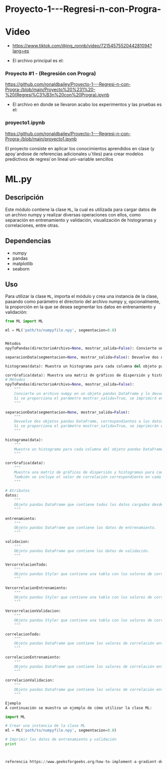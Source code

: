 # Proyecto-1---Regresi-n-con-Progra-

# Video 
- https://www.tiktok.com/@ing_ronnb/video/7215457552044281094?lang=es

- El archivo principal es el: 

### Proyecto #1 - (Regresión con Progra) 
https://github.com/ronaldbailey/Proyecto-1---Regresi-n-con-Progra-/blob/main/Proyecto%20%231%20-%20(Regresi%C3%B3n%20con%20Progra).ipynb



- El archivo en donde se llevaron acabo los experimentos y las pruebas es el: 

### proyecto1.ipynb
https://github.com/ronaldbailey/Proyecto-1---Regresi-n-con-Progra-/blob/main/proyecto1.ipynb


El proyecto consiste en aplicar los conocimientos aprendidos en clase (y apoy´andose de referencias adicionales u´tiles) para crear modelos predictivos de regresi´on lineal uni-variable sencillos 


# ML.py

## Descripción
Este módulo contiene la clase `ML`, la cual es utilizada para cargar datos de un archivo numpy y realizar diversas operaciones con ellos, como separación en entrenamiento y validación, visualización de histogramas y correlaciones, entre otras.

## Dependencias
- numpy
- pandas
- matplotlib
- seaborn

## Uso
Para utilizar la clase `ML`, importa el módulo y crea una instancia de la clase, pasando como parámetro el directorio del archivo numpy y, opcionalmente, la proporción en la que se desea segmentar los datos en entrenamiento y validación:

```python
from ML import ML

ml = ML('path/to/numpyfile.npy', segmentacion=0.8)


Métodos
npyToPandas(directorioArchivo=None, mostrar_salida=False): Convierte un archivo numpy en un objeto pandas DataFrame y lo devuelve. Si se proporciona el parámetro mostrar_salida=True, se imprimirá en pantalla el DataFrame resultante.

separacionData(segmentacion=None, mostrar_salida=False): Devuelve dos objetos pandas DataFrame, correspondientes a los datos de entrenamiento y validación, respectivamente. Si se proporciona el parámetro mostrar_salida=True, se imprimirán en pantalla las dos tablas resultantes.

histograma(data): Muestra un histograma para cada columna del objeto pandas DataFrame proporcionado como parámetro.

corrGrafica(data): Muestra una matriz de gráficos de dispersión y histogramas para cada combinación de columnas del objeto pandas DataFrame proporcionado como parámetro. También se incluye el valor de correlación correspondiente en cada gráfico.
# Métodos
npyToPandas(directorioArchivo=None, mostrar_salida=False):
    """
    Convierte un archivo numpy en un objeto pandas DataFrame y lo devuelve.
    Si se proporciona el parámetro mostrar_salida=True, se imprimirá en pantalla el DataFrame resultante.
    """
    
separacionData(segmentacion=None, mostrar_salida=False):
    """
    Devuelve dos objetos pandas DataFrame, correspondientes a los datos de entrenamiento y validación, respectivamente.
    Si se proporciona el parámetro mostrar_salida=True, se imprimirán en pantalla las dos tablas resultantes.
    """
    
histograma(data):
    """
    Muestra un histograma para cada columna del objeto pandas DataFrame proporcionado como parámetro.
    """
    
corrGrafica(data):
    """
    Muestra una matriz de gráficos de dispersión y histogramas para cada combinación de columnas del objeto pandas DataFrame proporcionado como parámetro.
    También se incluye el valor de correlación correspondiente en cada gráfico.
    """
    
# Atributos
datos:
    """
    Objeto pandas DataFrame que contiene todos los datos cargados desde el archivo numpy.
    """
    
entrenamiento:
    """
    Objeto pandas DataFrame que contiene los datos de entrenamiento.
    """
    
validacion:
    """
    Objeto pandas DataFrame que contiene los datos de validación.
    """
    
VercorrelacionTodo:
    """
    Objeto pandas Styler que contiene una tabla con los valores de correlación entre todas las columnas de datos visualizados con un gradiente de color.
    """
    
VercorrelacionEntrenamiento:
    """
    Objeto pandas Styler que contiene una tabla con los valores de correlación entre todas las columnas de entrenamiento visualizados con un gradiente de color.
    """
    
VercorrelacionValidacion:
    """
    Objeto pandas Styler que contiene una tabla con los valores de correlación entre todas las columnas de validacion visualizados con un gradiente de color.
    """
    
correlacionTodo:
    """
    Objeto pandas DataFrame que contiene los valores de correlación entre todas las columnas de datos.
    """
    
correlacionEntrenamiento:
    """
    Objeto pandas DataFrame que contiene los valores de correlación entre todas las columnas de entrenamiento.
    """
    
correlacionValidacion:
    """
    Objeto pandas DataFrame que contiene los valores de correlación entre todas las columnas de validacion.
    """

Ejemplo
A continuación se muestra un ejemplo de cómo utilizar la clase ML:

import ML

# Crear una instancia de la clase ML
ml = ML('path/to/numpyfile.npy', segmentacion=0.8)

# Imprimir los datos de entrenamiento y validación
print



referencia https://www.geeksforgeeks.org/how-to-implement-a-gradient-descent-in-python-to-find-a-local-minimum/
